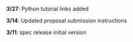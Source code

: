 **3/27**: Python tutorial links added

**3/14**: Updated proposal submission instructions

**3/11**: spec release initial version